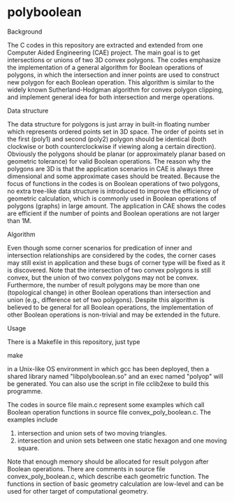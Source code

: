 # polyboolean
Background

The C codes in this repository are extracted and extended from one Computer Aided Engineering (CAE) project.  The main goal is to get intersections or unions of two 3D convex polygons.  The codes emphasize the implementation of a general algorithm for Boolean operations of polygons, in which the intersection and inner points are used to construct new polygon for each Boolean operation.  This algorithm is similar to the widely known Sutherland-Hodgman algorithm for convex polygon clipping, and implement general idea for both intersection and merge operations.

Data structure

The data structure for polygons is just array in built-in floating number which represents ordered points set in 3D space.  The order of points set in the first (poly1) and second (poly2) polygon should be identical (both clockwise or both counterclockwise if viewing along a certain direction).  Obviously the polygons should be planar (or approximately planar based on geometric tolerance) for valid Boolean operations.  The reason why the polygons are 3D is that the application scenarios in CAE is always three dimensional and some approximate cases should be treated.  Because the focus of functions in the codes is on Boolean operations of two polygons, no extra tree-like data structure is introduced to improve the efficiency of geometric calculation, which is commonly used in Boolean operations of polygons (graphs) in large amount.  The application in CAE shows the codes are efficient if the number of points and Boolean operations are not larger than 1M.

Algorithm

Even though some corner scenarios for predication of inner and intersection relationships are considered by the codes, the corner cases may still exist in application and these bugs of corner type will be fixed as it is discovered.  Note that the intersection of two convex polygons is still convex, but the union of two convex polygons may not be convex.  Furthermore, the number of result polygons may be more than one (topological change) in other Boolean operations than intersection and union (e.g., difference set of two polygons).  Despite this algorithm is believed to be general for all Boolean operations, the implementation of other Boolean operations is non-trivial and may be extended in the future.

Usage

There is a Makefile in this repository, just type

make

in a Unix-like OS environment in which gcc has been deployed, then a shared library named "libpolyboolean.so" and an exec named "polyop" will be generated. You can also use the script in file cclib2exe to build this programme.

The codes in source file main.c represent some examples which call Boolean operation functions in source file convex_poly_boolean.c.  The examples include
1.  intersection and union sets of two moving triangles.
2.  intersection and union sets between one static hexagon and one moving square.

Note that enough memory should be allocated for result polygon after Boolean operations. There are comments in source file convex_poly_boolean.c, which describe each geometric function. The functions in section of basic geometry calculation are low-level and can be used for other target of computational geometry.
